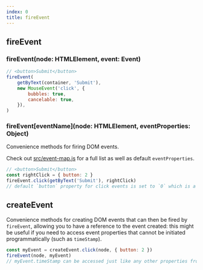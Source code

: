 ```yaml
---
index: 0
title: fireEvent
---
```


## fireEvent

### fireEvent(node: HTMLElement, event: Event)

```js
// <button>Submit</button>
fireEvent(
    getByText(container, 'Submit'),
    new MouseEvent('click', {
        bubbles: true,
        cancelable: true,
    }),
)
```

### fireEvent\[eventName](node: HTMLElement, eventProperties: Object)

Convenience methods for firing DOM events.

Check out [src/event-map.js](https://github.com/testing-library/dom-testing-library/blob/master/src/event-map.js) for a full list as well as default `eventProperties`.

```js
// <button>Submit</button>
const rightClick = { button: 2 }
fireEvent.click(getByText('Submit'), rightClick)
// default `button` property for click events is set to `0` which is a left click.
```

## createEvent

Convenience methods for creating DOM events that can then be fired by `fireEvent`, allowing you to have a reference to the event created: this might be useful if you need to access event properties that cannot be initiated programmatically (such as `timeStamp`).

```js
const myEvent = createEvent.click(node, { button: 2 })
fireEvent(node, myEvent)
// myEvent.timeStamp can be accessed just like any other properties from myEvent
```
